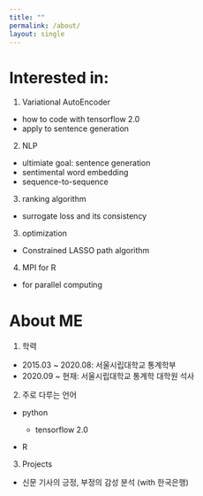 ```yaml
---
title: ""
permalink: /about/
layout: single
---
```

    
# Interested in:
1. Variational AutoEncoder
  - how to code with tensorflow 2.0
  - apply to sentence generation

2. NLP
  - ultimiate goal: sentence generation
  - sentimental word embedding
  - sequence-to-sequence 

3. ranking algorithm
  - surrogate loss and its consistency

3. optimization
  - Constrained LASSO path algorithm
  
4. MPI for R
  - for parallel computing

# About ME
1. 학력
  - 2015.03 ~ 2020.08: 서울시립대학교 통계학부
  - 2020.09 ~ 현재: 서울시립대학교 통계학 대학원 석사

2. 주로 다루는 언어
  - python
    + tensorflow 2.0
    
  - R

3. Projects
  - 신문 기사의 긍정, 부정의 감성 분석 (with 한국은행)
